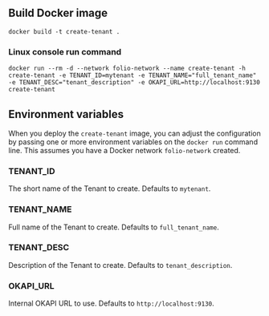 ## Build Docker image

`docker build -t create-tenant .`

### Linux console run command

`docker run --rm -d --network folio-network --name create-tenant -h create-tenant -e TENANT_ID=mytenant -e TENANT_NAME="full_tenant_name" -e TENANT_DESC="tenant_description" -e OKAPI_URL=http://localhost:9130 create-tenant`

## Environment variables

When you deploy the `create-tenant` image, you can adjust the configuration by passing one or more environment variables on the `docker run` command line. This assumes you have a Docker network `folio-network` created.

### TENANT_ID

The short name of the Tenant to create. Defaults to `mytenant`.

### TENANT_NAME

Full name of the Tenant to create. Defaults to `full_tenant_name`.

### TENANT_DESC

Description of the Tenant to create. Defaults to `tenant_description`.

### OKAPI_URL

Internal OKAPI URL to use. Defaults to `http://localhost:9130`.
